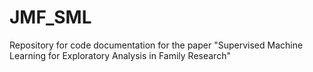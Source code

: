 # JMF_SML
Repository for code documentation for the paper "Supervised Machine Learning for Exploratory Analysis in Family Research"

